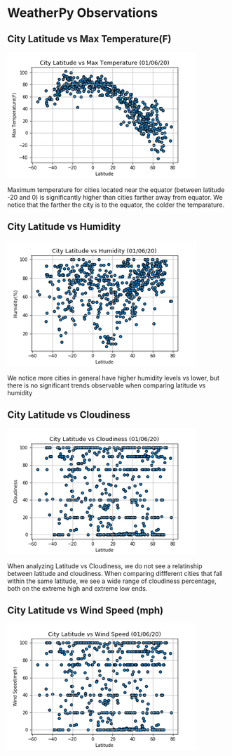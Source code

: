 # WeatherPy Observations


## City Latitude vs Max Temperature(F)


![Lat_vs_temp](https://github.com/AlejandraRosa/Python_Api_Challenge/blob/master/WeatherPy/output_data/max_temp_latitude.png)

Maximum temperature for cities located near the equator (between latitude -20 and 0) is significantly higher than cities farther away from equator. We notice that the farther the city is to the equator, the colder the temparature.

## City Latitude vs Humidity


![Lat_vs_humidity](https://github.com/AlejandraRosa/Python_Api_Challenge/blob/master/WeatherPy/output_data/humidity_latitude.png)

We notice more cities in general have higher humidity levels vs lower, but there is no significant trends observable when comparing latitude vs humidity

## City Latitude vs Cloudiness


![Lat_vs_cloud](https://github.com/AlejandraRosa/Python_Api_Challenge/blob/master/WeatherPy/output_data/cloudiness_latitude.png)

When analyzing Latitude vs Cloudiness, we do not see a relatinship between latitude and cloudiness. When comparing diffferent cities that fall within the same latitude, we see a wide range of cloudiness percentage, both on the extreme high and extreme low ends. 

## City Latitude vs Wind Speed (mph)


![Lat_vs_wind](https://github.com/AlejandraRosa/Python_Api_Challenge/blob/master/WeatherPy/output_data/wind_latitude.png)

